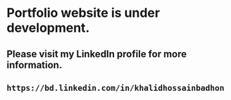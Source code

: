 # Portfolio website is under development.
## Please visit my LinkedIn profile for more information.
## `https://bd.linkedin.com/in/khalidhossainbadhon`